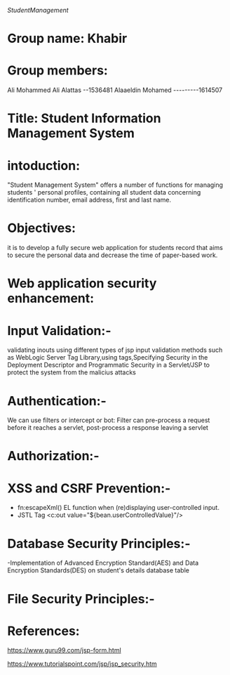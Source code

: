 *StudentManagement*

# Group name: Khabir
# Group members: 

Ali Mohammed Ali Alattas --1536481
Alaaeldin Mohamed ---------1614507

# Title: Student Information Management System

# intoduction:
"Student Management System" offers a number of functions for managing students ' personal profiles, containing all student data concerning identification number, email address, first and last name.

# Objectives: 
it is to develop a fully secure web application for students record that aims to secure the personal data and decrease the time of paper-based work.

# Web application security enhancement: 

# Input Validation:-
validating inouts using different types of jsp input validation methods such as WebLogic Server Tag Library,using tags,Specifying Security in the Deployment Descriptor and Programmatic Security in a Servlet/JSP to protect the system from the malicius attacks

# Authentication:-
We can use filters or intercept or bot:
Filter can pre-process a request before it reaches a servlet, post-process a response leaving a servlet


# Authorization:-


# XSS and CSRF Prevention:-
- fn:escapeXml() EL function when (re)displaying user-controlled input. 
- JSTL Tag <c:out value="${bean.userControlledValue}"/>

# Database Security Principles:-
-Implementation of Advanced Encryption Standard(AES) and Data Encryption Standards(DES) on student's details database table

# File Security Principles:-




# References:
https://www.guru99.com/jsp-form.html

https://www.tutorialspoint.com/jsp/jsp_security.htm
